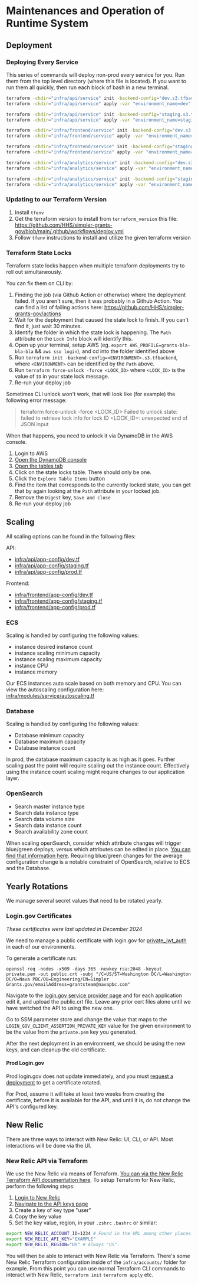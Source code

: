 # Maintenances and Operation of Runtime System

## Deployment

### Deploying Every Service

This series of commands will deploy non-prod every service for you. Run them from the top level directory (where this file is located). If you want to run them all quickly, then run each block of bash in a new terminal.

```bash
terraform -chdir="infra/api/service" init -backend-config="dev.s3.tfbackend" -reconfigure
terraform -chdir="infra/api/service" apply -var "environment_name=dev"

terraform -chdir="infra/api/service" init -backend-config="staging.s3.tfbackend" -reconfigure
terraform -chdir="infra/api/service" apply -var "environment_name=staging"
```

```bash
terraform -chdir="infra/frontend/service" init -backend-config="dev.s3.tfbackend" -reconfigure
terraform -chdir="infra/frontend/service" apply -var "environment_name=dev"

terraform -chdir="infra/frontend/service" init -backend-config="staging.s3.tfbackend" -reconfigure
terraform -chdir="infra/frontend/service" apply -var "environment_name=staging"
```

```bash
terraform -chdir="infra/analytics/service" init -backend-config="dev.s3.tfbackend" -reconfigure
terraform -chdir="infra/analytics/service" apply -var "environment_name=dev"

terraform -chdir="infra/analytics/service" init -backend-config="staging.s3.tfbackend" -reconfigure
terraform -chdir="infra/analytics/service" apply -var "environment_name=staging"
```

### Updating to our Terraform Version

1. Install `tfenv`
2. Get the terraform version to install from `terraform_version` this file: https://github.com/HHS/simpler-grants-gov/blob/main/.github/workflows/deploy.yml
3. Follow `tfenv` instructions to install and utilize the given terraform version

### Terraform State Locks

Terraform state locks happen when multiple terraform deployments try to roll out simultaneously.

You can fix them on CLI by:

1. Finding the job (via Github Action or otherwise) where the deployment failed. If you aren't sure, then it was probably in a Github Action. You can find a list of failing actions here: https://github.com/HHS/simpler-grants-gov/actions
2. Wait for the deployment that caused the state lock to finish. If you can't find it, just wait 30 minutes.
3. Identify the folder in which the state lock is happening. The `Path` attribute on the `Lock Info` block will identify this.
4. Open up your terminal, setup AWS (eg. `export AWS_PROFILE=grants-bla-bla-bla` && `aws sso login`), and cd into the folder identified above
5. Run `terraform init -backend-config=<ENVIRONMENT>.s3.tfbackend`, where `<ENVIRONMENT>` can be identified by the `Path` above.
6. Run `terraform force-unlock -force <LOCK_ID>` where `<LOCK_ID>` is the value of `ID` in your state lock message.
7. Re-run your deploy job

Sometimes CLI unlock won't work, that will look like (for example) the following error message:

> terraform force-unlock -force <LOCK_ID>
> Failed to unlock state: failed to retrieve lock info for lock ID <LOCK_ID>: unexpected end of JSON input

When that happens, you need to unlock it via DynamoDB in the AWS console.

1. Login to AWS
2. [Open the DynamoDB console](https://us-east-1.console.aws.amazon.com/dynamodbv2/home?region=us-east-1)
3. [Open the tables tab](https://us-east-1.console.aws.amazon.com/dynamodbv2/home?region=us-east-1#tables)
4. Click on the state locks table. There should only be one.
5. Click the `Explore Table Items` button
6. Find the item that corresponds to the currently locked state, you can get that by again looking at the `Path` attribute in your locked job.
7. Remove the `Digest` key, `Save and close`
8. Re-run your deploy job

## Scaling

All scaling options can be found in the following files:

API:

- [infra/api/app-config/dev.tf](infra/api/app-config/dev.tf)
- [infra/api/app-config/staging.tf](infra/api/app-config/staging.tf)
- [infra/api/app-config/prod.tf](infra/api/app-config/prod.tf)

Frontend:

- [infra/frontend/app-config/dev.tf](infra/frontend/app-config/dev.tf)
- [infra/frontend/app-config/staging.tf](infra/frontend/app-config/staging.tf)
- [infra/frontend/app-config/prod.tf](infra/frontend/app-config/prod.tf)

### ECS

Scaling is handled by configuring the following values:

- instance desired instance count
- instance scaling minimum capacity
- instance scaling maximum capacity
- instance CPU
- instance memory

Our ECS instances auto scale based on both memory and CPU. You can view the autoscaling configuration
here: [infra/modules/service/autoscaling.tf](infra/modules/service/autoscaling.tf)

### Database

Scaling is handled by configuring the following values:

- Database minimum capacity
- Database maximum capacity
- Database instance count

In prod, the database maximum capacity is as high as it goes. Further scaling past the point will require scaling
out the instance count. Effectively using the instance count scaling might require changes to our application layer.

### OpenSearch

- Search master instance type
- Search data instance type
- Search data volume size
- Search data instance count
- Search availability zone count

When scaling openSearch, consider which attribute changes will trigger blue/green deploys, versus which attributes
can be edited in place. [You can find that information here](https://docs.aws.amazon.com/opensearch-service/latest/developerguide/managedomains-configuration-changes.html). Requiring blue/green changes for the average configuration change is a
notable constraint of OpenSearch, relative to ECS and the Database.

## Yearly Rotations

We manage several secret values that need to be rotated yearly.

### Login.gov Certificates

*These certificates were last updated in December 2024*

We need to manage a public certificate with login.gov for [private_jwt_auth](https://developers.login.gov/oidc/token/#client_assertion) in each of our environments.

To generate a certificate run:
```shell
openssl req -nodes -x509 -days 365 -newkey rsa:2048 -keyout private.pem -out public.crt -subj "/C=US/ST=Washington DC/L=Washington DC/O=Nava PBC/OU=Engineering/CN=Simpler Grants.gov/emailAddress=grantsteam@navapbc.com"
```

Navigate to the [login.gov service provider page](https://dashboard.int.identitysandbox.gov/service_providers)
and for each application edit it, and upload the public.crt file. Leave any prior cert files alone until we have
switched the API to using the new one.

Go to SSM parameter store and change the value that maps to the `LOGIN_GOV_CLIENT_ASSERTION_PRIVATE_KEY` value
for the given environment to be the value from the `private.pem` key you generated.

After the next deployment in an environment, we should be using the new keys, and can cleanup the old certificate.

#### Prod Login.gov

Prod login.gov does not update immediately, and you must [request a deployment](https://developers.login.gov/production/#changes-to-production-applications) to get a certificate rotated.

For Prod, assume it will take at least two weeks from creating the certificate, before it is available for the API, and until it is, do not change the API's configured key.

## New Relic

There are three ways to interact with New Relic: UI, CLI, or API. Most interactions will be done via the UI.

### New Relic API via Terraform

We use the New Relic via means of Terraform. [You can via the New Relic Terraform API documentation here](https://registry.terraform.io/providers/newrelic/newrelic/latest/docs/guides/getting_started). To setup Terraform for New Relic, perform the following steps:

1. [Login to New Relic](https://one.newrelic.com)
2. [Navigate to the API keys page](https://one.newrelic.com/admin-portal/api-keys/home)
3. Create a key of key type "user"
4. Copy the key value
5. Set the key value, region,  in your `.zshrc` `.bashrc` or similar:

```bash
export NEW_RELIC_ACCOUNT_ID=1234 # Found in the URL among other places. eg. https://one.newrelic.com/nr1-core?account=< ACCOUNT ID HERE>
export NEW_RELIC_API_KEY="EXAMPLE"
export NEW_RELIC_REGION="US" # Always "US".
```

You will then be able to interact with New Relic via Terraform. There's some New Relic Terraform configuration inside of the `infra/accounts/` folder for example. From this point you can use normal Terraform CLI commands to interact with New Relic, `terraform init` `terraform apply` etc.
